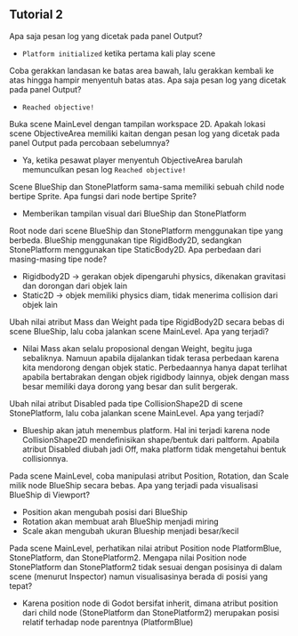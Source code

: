 ## Tutorial 2

Apa saja pesan log yang dicetak pada panel Output?
- `Platform initialized` ketika pertama kali play scene

Coba gerakkan landasan ke batas area bawah, lalu gerakkan kembali ke atas hingga hampir menyentuh batas atas. Apa saja pesan log yang dicetak pada panel Output?
- `Reached objective!`

Buka scene MainLevel dengan tampilan workspace 2D. Apakah lokasi scene ObjectiveArea memiliki kaitan dengan pesan log yang dicetak pada panel Output pada percobaan sebelumnya?
- Ya, ketika pesawat player menyentuh ObjectiveArea barulah memunculkan pesan log `Reached objective!`

Scene BlueShip dan StonePlatform sama-sama memiliki sebuah child node bertipe Sprite. Apa fungsi dari node bertipe Sprite?
- Memberikan tampilan visual dari BlueShip dan StonePlatform

Root node dari scene BlueShip dan StonePlatform menggunakan tipe yang berbeda. BlueShip menggunakan tipe RigidBody2D, sedangkan StonePlatform menggunakan tipe StaticBody2D. Apa perbedaan dari masing-masing tipe node?
- Rigidbody2D -> gerakan objek dipengaruhi physics, dikenakan gravitasi dan dorongan dari objek lain
- Static2D -> objek memiliki physics diam, tidak menerima collision dari objek lain

Ubah nilai atribut Mass dan Weight pada tipe RigidBody2D secara bebas di scene BlueShip, lalu coba jalankan scene MainLevel. Apa yang terjadi?
- Nilai Mass akan selalu proposional dengan Weight, begitu juga sebaliknya. Namuun apabila dijalankan tidak terasa perbedaan karena kita mendorong dengan objek static. Perbedaannya hanya dapat terlihat apabila bertabrakan dengan objek rigidbody lainnya, objek dengan mass besar memiliki daya dorong yang besar dan sulit bergerak.

Ubah nilai atribut Disabled pada tipe CollisionShape2D di scene StonePlatform, lalu coba jalankan scene MainLevel. Apa yang terjadi?
- Blueship akan jatuh menembus platform. Hal ini terjadi karena node CollisionShape2D mendefinisikan shape/bentuk dari paltform. Apabila atribut Disabled diubah jadi Off, maka platform tidak mengetahui bentuk collisionnya.

Pada scene MainLevel, coba manipulasi atribut Position, Rotation, dan Scale milik node BlueShip secara bebas. Apa yang terjadi pada visualisasi BlueShip di Viewport?
- Position akan mengubah posisi dari BlueShip
- Rotation akan membuat arah BlueShip menjadi miring
- Scale akan mengubah ukuran Blueship menjadi besar/kecil

Pada scene MainLevel, perhatikan nilai atribut Position node PlatformBlue, StonePlatform, dan StonePlatform2. Mengapa nilai Position node StonePlatform dan StonePlatform2 tidak sesuai dengan posisinya di dalam scene (menurut Inspector) namun visualisasinya berada di posisi yang tepat?
- Karena position node di Godot bersifat inherit, dimana atribut position dari child node (StonePlatform dan StonePlatform2) merupakan posisi relatif terhadap node parentnya (PlatformBlue)